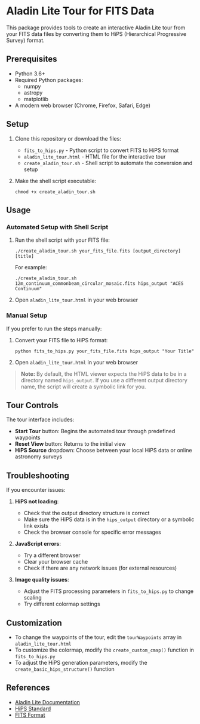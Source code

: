 # Aladin Lite Tour for FITS Data

This package provides tools to create an interactive Aladin Lite tour from your FITS data files by converting them to HiPS (Hierarchical Progressive Survey) format.

## Prerequisites

- Python 3.6+
- Required Python packages:
  - numpy
  - astropy
  - matplotlib
- A modern web browser (Chrome, Firefox, Safari, Edge)

## Setup

1. Clone this repository or download the files:
   - `fits_to_hips.py` - Python script to convert FITS to HiPS format
   - `aladin_lite_tour.html` - HTML file for the interactive tour
   - `create_aladin_tour.sh` - Shell script to automate the conversion and setup

2. Make the shell script executable:
   ```
   chmod +x create_aladin_tour.sh
   ```

## Usage

### Automated Setup with Shell Script

1. Run the shell script with your FITS file:
   ```
   ./create_aladin_tour.sh your_fits_file.fits [output_directory] [title]
   ```

   For example:
   ```
   ./create_aladin_tour.sh 12m_continuum_commonbeam_circular_mosaic.fits hips_output "ACES Continuum"
   ```

2. Open `aladin_lite_tour.html` in your web browser

### Manual Setup

If you prefer to run the steps manually:

1. Convert your FITS file to HiPS format:
   ```
   python fits_to_hips.py your_fits_file.fits hips_output "Your Title"
   ```

2. Open `aladin_lite_tour.html` in your web browser

> **Note:** By default, the HTML viewer expects the HiPS data to be in a directory named `hips_output`. If you use a different output directory name, the script will create a symbolic link for you.

## Tour Controls

The tour interface includes:
- **Start Tour** button: Begins the automated tour through predefined waypoints
- **Reset View** button: Returns to the initial view
- **HiPS Source** dropdown: Choose between your local HiPS data or online astronomy surveys

## Troubleshooting

If you encounter issues:

1. **HiPS not loading**:
   - Check that the output directory structure is correct
   - Make sure the HiPS data is in the `hips_output` directory or a symbolic link exists
   - Check the browser console for specific error messages

2. **JavaScript errors**:
   - Try a different browser
   - Clear your browser cache
   - Check if there are any network issues (for external resources)

3. **Image quality issues**:
   - Adjust the FITS processing parameters in `fits_to_hips.py` to change scaling
   - Try different colormap settings

## Customization

- To change the waypoints of the tour, edit the `tourWaypoints` array in `aladin_lite_tour.html`
- To customize the colormap, modify the `create_custom_cmap()` function in `fits_to_hips.py`
- To adjust the HiPS generation parameters, modify the `create_basic_hips_structure()` function

## References

- [Aladin Lite Documentation](https://aladin.u-strasbg.fr/AladinLite/doc/)
- [HiPS Standard](https://www.ivoa.net/documents/HiPS/)
- [FITS Format](https://fits.gsfc.nasa.gov/fits_documentation.html) 